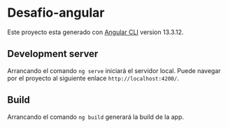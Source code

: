 # Desafio-angular


Este proyecto esta generado con [Angular CLI](https://github.com/angular/angular-cli) version 13.3.12.

## Development server

Arrancando el comando `ng serve` iniciará el servidor local. Puede navegar por el proyecto al siguiente enlace `http://localhost:4200/`.

## Build

Arrancando el comando `ng build` generará la build de la app.
